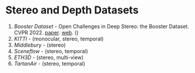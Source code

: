 # Stereo and Depth Datasets
1. *Booster Dataset* - Open Challenges in Deep Stereo: the Booster Dataset. CVPR 2022. [paper](https://openaccess.thecvf.com/content/CVPR2022/papers/Ramirez_Open_Challenges_in_Deep_Stereo_The_Booster_Dataset_CVPR_2022_paper.pdf). [web](https://cvlab-unibo.github.io/booster-web/). ()
2. *KITTI* - (monocular, stereo, temporal)
3. *Middlebury* - (stereo)
4. *Sceneflow* - (stereo, temporal)
5. *ETH3D* - (stereo, multi-view)
6. *TartanAir* - (stereo, temporal)